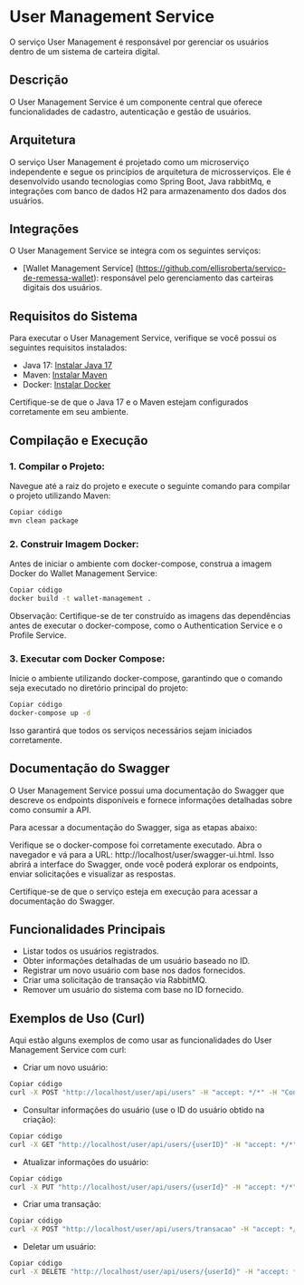 # User Management Service
O serviço User Management é responsável por gerenciar os usuários dentro de um sistema de carteira digital.

## Descrição
O User Management Service é um componente central que oferece funcionalidades de cadastro, autenticação e gestão de usuários.

## Arquitetura
O serviço User Management é projetado como um microserviço independente e segue os princípios de arquitetura de microsserviços. 
Ele é desenvolvido usando tecnologias como Spring Boot, Java rabbitMq, e integrações com banco de dados H2 para armazenamento dos dados dos usuários.

## Integrações
O User Management Service se integra com os seguintes serviços:

- [Wallet Management Service] (https://github.com/ellisroberta/servico-de-remessa-wallet): responsável pelo gerenciamento das carteiras digitais dos usuários.

## Requisitos do Sistema
Para executar o User Management Service, verifique se você possui os seguintes requisitos instalados:

- Java 17: [Instalar Java 17](https://www.oracle.com/java/technologies/downloads/)
- Maven: [Instalar Maven](https://maven.apache.org/install.html)
- Docker: [Instalar Docker](https://docs.docker.com/get-docker/)

Certifique-se de que o Java 17 e o Maven estejam configurados corretamente em seu ambiente.

## Compilação e Execução

### 1. Compilar o Projeto:
Navegue até a raiz do projeto e execute o seguinte comando para compilar o projeto utilizando Maven:

```bash
Copiar código
mvn clean package
```

### 2. Construir Imagem Docker:
Antes de iniciar o ambiente com docker-compose, construa a imagem Docker do Wallet Management Service:

```bash
Copiar código
docker build -t wallet-management .
```

Observação: Certifique-se de ter construído as imagens das dependências antes de executar o docker-compose, como o Authentication Service e o Profile Service.

### 3. Executar com Docker Compose:
Inicie o ambiente utilizando docker-compose, garantindo que o comando seja executado no diretório principal do projeto:

```bash
Copiar código
docker-compose up -d
```

Isso garantirá que todos os serviços necessários sejam iniciados corretamente.

## Documentação do Swagger
O User Management Service possui uma documentação do Swagger que descreve os endpoints disponíveis e fornece informações detalhadas sobre como consumir a API.

Para acessar a documentação do Swagger, siga as etapas abaixo:

Verifique se o docker-compose foi corretamente executado.
Abra o navegador e vá para a URL: http://localhost/user/swagger-ui.html.
Isso abrirá a interface do Swagger, onde você poderá explorar os endpoints, enviar solicitações e visualizar as respostas.

Certifique-se de que o serviço esteja em execução para acessar a documentação do Swagger.

## Funcionalidades Principais
- Listar todos os usuários registrados.
- Obter informações detalhadas de um usuário baseado no ID.
- Registrar um novo usuário com base nos dados fornecidos.
- Criar uma solicitação de transação via RabbitMQ.
- Remover um usuário do sistema com base no ID fornecido.

## Exemplos de Uso (Curl)
Aqui estão alguns exemplos de como usar as funcionalidades do User Management Service com curl:

- Criar um novo usuário:

```bash
Copiar código
curl -X POST "http://localhost/user/api/users" -H "accept: */*" -H "Content-Type: application/json" -d "{ \"fullName\": \"Nome Completo\", \"email\": \"email@exemplo.com\", \"password\": \"senha123\", \"cpf\": \"01234567890\"}"
```

- Consultar informações do usuário (use o ID do usuário obtido na criação):

```bash
Copiar código
curl -X GET "http://localhost/user/api/users/{userID}" -H "accept: */*"
```

- Atualizar informações do usuário:

```bash
Copiar código
curl -X PUT "http://localhost/user/api/users/{userId}" -H "accept: */*" -H "Content-Type: application/json" -d "{ \"fullName\": \"Novo Nome\", \"email\": \"novoemail@exemplo.com\", \"password\": \"novaSenha123\", \"cpf\": \"01234567890\"}"
```

- Criar uma transação:

```bash
Copiar código
curl -X POST "http://localhost/user/api/users/transacao" -H "accept: */*" -H "Content-Type: application/json" -d "{ \"userId\": \"{userId}\", \"amountBrl\": 100.0 }"
```

- Deletar um usuário:

```bash
Copiar código
curl -X DELETE "http://localhost/user/api/users/{userId}" -H "accept: */*"
```